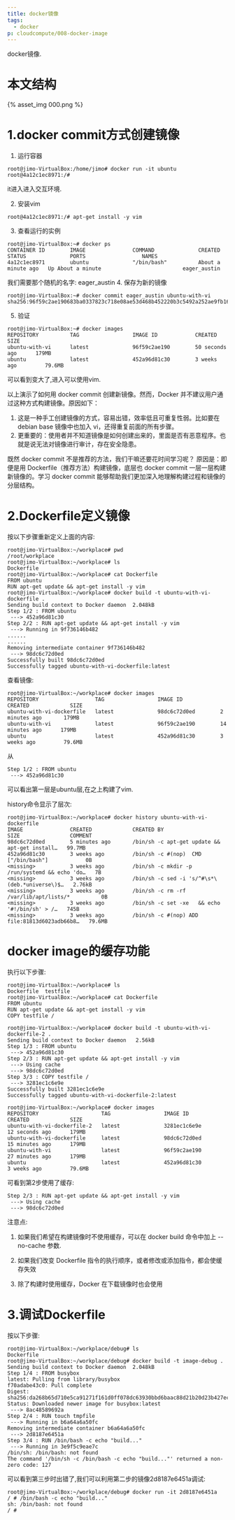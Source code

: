 ```yaml
---
title: docker镜像
tags:
  - docker
p: cloudcompute/008-docker-image
---
```

docker镜像.

# 本文结构

{% asset_img 000.png %}

# 1.docker commit方式创建镜像
1. 运行容器
```shell
root@jimo-VirtualBox:/home/jimo# docker run -it ubuntu
root@4a12c1ec8971:/#
```
it进入进入交互环境.

2. 安装vim
```shell
root@4a12c1ec8971:/# apt-get install -y vim
```
3. 查看运行的实例
```shell
root@jimo-VirtualBox:~# docker ps
CONTAINER ID        IMAGE               COMMAND              CREATED              STATUS              PORTS                  NAMES
4a12c1ec8971        ubuntu              "/bin/bash"          About a minute ago   Up About a minute                          eager_austin
```
我们需要那个随机的名字: eager_austin
4. 保存为新的镜像
```shell
root@jimo-VirtualBox:~# docker commit eager_austin ubuntu-with-vi
sha256:96f59c2ae190683ba0337823c718e08ae53d468b452220b3c5492a252ae9fb16
```
5. 验证
```shell
root@jimo-VirtualBox:~# docker images
REPOSITORY          TAG                 IMAGE ID            CREATED             SIZE
ubuntu-with-vi      latest              96f59c2ae190        50 seconds ago      179MB
ubuntu              latest              452a96d81c30        3 weeks ago         79.6MB
```
可以看到变大了,进入可以使用vim.

以上演示了如何用 docker commit 创建新镜像。然而，Docker 并不建议用户通过这种方式构建镜像。原因如下：
1. 这是一种手工创建镜像的方式，容易出错，效率低且可重复性弱。比如要在 debian base 镜像中也加入 vi，还得重复前面的所有步骤。
2. 更重要的：使用者并不知道镜像是如何创建出来的，里面是否有恶意程序。也就是说无法对镜像进行审计，存在安全隐患。

既然 docker commit 不是推荐的方法，我们干嘛还要花时间学习呢？
原因是：即便是用 Dockerfile（推荐方法）构建镜像，底层也 docker commit 一层一层构建新镜像的。学习 docker commit 能够帮助我们更加深入地理解构建过程和镜像的分层结构。

# 2.Dockerfile定义镜像
按以下步骤重新定义上面的内容:
```shell
root@jimo-VirtualBox:~/workplace# pwd
/root/workplace
root@jimo-VirtualBox:~/workplace# ls
Dockerfile
root@jimo-VirtualBox:~/workplace# cat Dockerfile 
FROM ubuntu
RUN apt-get update && apt-get install -y vim
root@jimo-VirtualBox:~/workplace# docker build -t ubuntu-with-vi-dockerfile .
Sending build context to Docker daemon  2.048kB
Step 1/2 : FROM ubuntu
 ---> 452a96d81c30
Step 2/2 : RUN apt-get update && apt-get install -y vim
 ---> Running in 9f736146b482
......
......
Removing intermediate container 9f736146b482
 ---> 98dc6c72d0ed
Successfully built 98dc6c72d0ed
Successfully tagged ubuntu-with-vi-dockerfile:latest
```
查看镜像:
```shell
root@jimo-VirtualBox:~/workplace# docker images
REPOSITORY                  TAG                 IMAGE ID            CREATED             SIZE
ubuntu-with-vi-dockerfile   latest              98dc6c72d0ed        2 minutes ago       179MB
ubuntu-with-vi              latest              96f59c2ae190        14 minutes ago      179MB
ubuntu                      latest              452a96d81c30        3 weeks ago         79.6MB
```
从
```shell
Step 1/2 : FROM ubuntu
 ---> 452a96d81c30
```
可以看出第一层是ubuntu层,在之上构建了vim.

history命令显示了层次:
```shell
root@jimo-VirtualBox:~/workplace# docker history ubuntu-with-vi-dockerfile
IMAGE               CREATED             CREATED BY                                      SIZE                COMMENT
98dc6c72d0ed        5 minutes ago       /bin/sh -c apt-get update && apt-get install…   99.7MB              
452a96d81c30        3 weeks ago         /bin/sh -c #(nop)  CMD ["/bin/bash"]            0B                  
<missing>           3 weeks ago         /bin/sh -c mkdir -p /run/systemd && echo 'do…   7B                  
<missing>           3 weeks ago         /bin/sh -c sed -i 's/^#\s*\(deb.*universe\)$…   2.76kB              
<missing>           3 weeks ago         /bin/sh -c rm -rf /var/lib/apt/lists/*          0B                  
<missing>           3 weeks ago         /bin/sh -c set -xe   && echo '#!/bin/sh' > /…   745B                
<missing>           3 weeks ago         /bin/sh -c #(nop) ADD file:81813d6023adb66b8…   79.6MB   
```
# docker image的缓存功能
执行以下步骤:
```shell
root@jimo-VirtualBox:~/workplace# ls
Dockerfile  testfile
root@jimo-VirtualBox:~/workplace# cat Dockerfile 
FROM ubuntu
RUN apt-get update && apt-get install -y vim
COPY testfile /

root@jimo-VirtualBox:~/workplace# docker build -t ubuntu-with-vi-dockerfile-2 .
Sending build context to Docker daemon   2.56kB
Step 1/3 : FROM ubuntu
 ---> 452a96d81c30
Step 2/3 : RUN apt-get update && apt-get install -y vim
 ---> Using cache
 ---> 98dc6c72d0ed
Step 3/3 : COPY testfile /
 ---> 3281ec1c6e9e
Successfully built 3281ec1c6e9e
Successfully tagged ubuntu-with-vi-dockerfile-2:latest

root@jimo-VirtualBox:~/workplace# docker images
REPOSITORY                    TAG                 IMAGE ID            CREATED             SIZE
ubuntu-with-vi-dockerfile-2   latest              3281ec1c6e9e        12 seconds ago      179MB
ubuntu-with-vi-dockerfile     latest              98dc6c72d0ed        15 minutes ago      179MB
ubuntu-with-vi                latest              96f59c2ae190        27 minutes ago      179MB
ubuntu                        latest              452a96d81c30        3 weeks ago         79.6MB
```
可看到第2步使用了缓存:
```shell
Step 2/3 : RUN apt-get update && apt-get install -y vim
 ---> Using cache
 ---> 98dc6c72d0ed
```
注意点:
1. 如果我们希望在构建镜像时不使用缓存，可以在 docker build 命令中加上 --no-cache 参数.

2. 如果我们改变 Dockerfile 指令的执行顺序，或者修改或添加指令，都会使缓存失效

3. 除了构建时使用缓存，Docker 在下载镜像时也会使用

# 3.调试Dockerfile
按以下步骤:
```shell
root@jimo-VirtualBox:~/workplace/debug# ls
Dockerfile
root@jimo-VirtualBox:~/workplace/debug# docker build -t image-debug .
Sending build context to Docker daemon  2.048kB
Step 1/4 : FROM busybox
latest: Pulling from library/busybox
f70adabe43c0: Pull complete 
Digest: sha256:da268b65d710e5ca91271f161d0ff078dc63930bbd6baac88d21b20d23b427ec
Status: Downloaded newer image for busybox:latest
 ---> 8ac48589692a
Step 2/4 : RUN touch tmpfile
 ---> Running in b6a64a6a50fc
Removing intermediate container b6a64a6a50fc
 ---> 2d8187e6451a
Step 3/4 : RUN /bin/bash -c echo "build..."
 ---> Running in 3e9f5c9eae7c
/bin/sh: /bin/bash: not found
The command '/bin/sh -c /bin/bash -c echo "build..."' returned a non-zero code: 127
```
可以看到第三步时出错了,我们可以利用第二步的镜像2d8187e6451a调试:
```shell
root@jimo-VirtualBox:~/workplace/debug# docker run -it 2d8187e6451a
/ # /bin/bash -c echo "build..."
sh: /bin/bash: not found
/ # 
```


